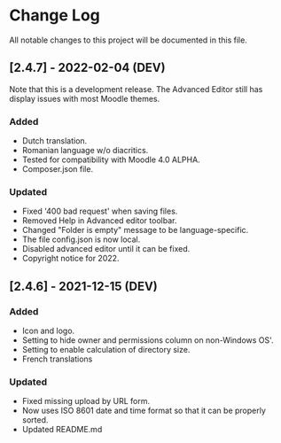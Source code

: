 # Change Log
All notable changes to this project will be documented in this file.

## [2.4.7] - 2022-02-04 (DEV)

Note that this is a development release. The Advanced Editor still has display issues with most Moodle themes.

### Added
- Dutch translation.
- Romanian language w/o diacritics.
- Tested for compatibility with Moodle 4.0 ALPHA.
- Composer.json file.

### Updated
- Fixed '400 bad request' when saving files.
- Removed Help in Advanced editor toolbar.
- Changed "Folder is empty" message to be language-specific.
- The file config.json is now local.
- Disabled advanced editor until it can be fixed.
- Copyright notice for 2022.

## [2.4.6] - 2021-12-15 (DEV)

### Added
- Icon and logo.
- Setting to hide owner and permissions column on non-Windows OS'.
- Setting to enable calculation of directory size.
- French translations

### Updated
- Fixed missing upload by URL form.
- Now uses ISO 8601 date and time format so that it can be properly sorted.
- Updated README.md
